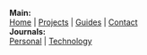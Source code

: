 **Main:** </br>
[Home](/index.html) |
[Projects](/projects.html) |
[Guides](/guides.html) |
[Contact](/contact.html) </br>
**Journals:** </br>
[Personal](/personal.html) |
[Technology](/tech.html)
